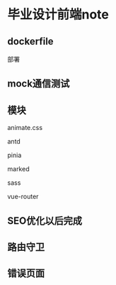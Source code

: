 # 毕业设计前端note

## dockerfile

部署

## mock通信测试

## 模块

animate.css

antd

pinia

marked

sass

vue-router

## SEO优化以后完成

## 路由守卫

## 错误页面
